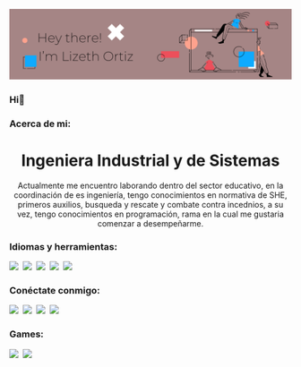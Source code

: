 ![header](/12.png)

### Hi👋

<h3 aling="left">Acerca de mi:</h3>
<h1 align="center">Ingeniera Industrial y de Sistemas</h1>
<p align="center"> Actualmente me encuentro laborando dentro del sector educativo, en la coordinación de es ingeniería, tengo conocimientos en normativa de SHE, primeros auxilios, busqueda y rescate y combate contra incednios, a su vez, tengo conocimientos en programación, rama en la cual me gustaria comenzar a desempeñarme. </p>


<h3 align="left">Idiomas y herramientas:</h3>

<img src="https://img.shields.io/badge/CSS3-1572B6?style=for-the-badge&logo=css3&logoColor=white"/>&nbsp;
<img src="https://img.shields.io/badge/HTML5-E34F26?style=for-the-badge&logo=html5&logoColor=white"/>&nbsp;
<img src="https://img.shields.io/badge/Python-FFD43B?style=for-the-badge&logo=python&logoColor=blue"/>&nbsp;
<img src="https://img.shields.io/badge/C-00599C?style=for-the-badge&logo=c&logoColor=white"/>&nbsp;
<img src="https://img.shields.io/badge/Linux-FCC624?style=for-the-badge&logo=linux&logoColor=black"/>&nbsp;


<h3 align="left">Conéctate conmigo:</h3>
<p align="left">
<a href="https://instagram.com/liz.oh "> <img src="https://img.shields.io/badge/Instagram-E4405F?style=for-the-badge&logo=instagram&logoColor=white" /></a>&nbsp;
<a href="mailto:orheliz@gmail.com"> <img src="https://img.shields.io/badge/Gmail-D14836?style=for-the-badge&logo=gmail&logoColor=white"/></a>&nbsp;
<a href=""> <img src="https://img.shields.io/badge/Discord-5865F2?style=for-the-badge&logo=discord&logoColor=whit"/></a>&nbsp;
<a href=""> <img src="https://img.shields.io/badge/LinkedIn-0077B5?style=for-the-badge&logo=linkedin&logoColor=whitet"/></a>&nbsp;

<h3 align="left">Games:</h3>
<a href=""> <img src="https://img.shields.io/badge/Epic%20Games-313131?style=for-the-badge&logo=Epic%20Games&logoColor=white"/></a>&nbsp;
<a href=""> <img src="https://img.shields.io/badge/Steam-000000?style=for-the-badge&logo=steam&logoColor=white"/></a>&nbsp;


